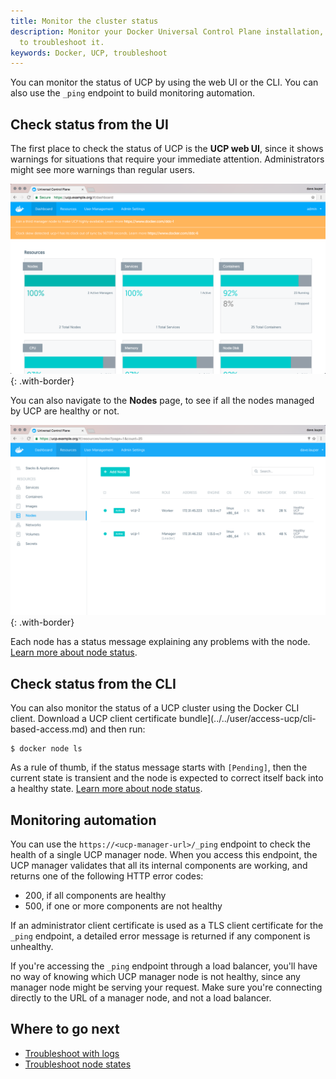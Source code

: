 ```yaml
---
title: Monitor the cluster status
description: Monitor your Docker Universal Control Plane installation, and learn how
  to troubleshoot it.
keywords: Docker, UCP, troubleshoot
---
```


You can monitor the status of UCP by using the web UI or the CLI.
You can also use the `_ping` endpoint to build monitoring automation.

## Check status from the UI

The first place to check the status of UCP is the **UCP web UI**, since it
shows warnings for situations that require your immediate attention.
Administrators might see more warnings than regular users.

![UCP dashboard](../../images/monitor-ucp-0.png){: .with-border}

You can also navigate to the **Nodes** page, to see if all the nodes
managed by UCP are healthy or not.

![UCP dashboard](../../images/monitor-ucp-1.png){: .with-border}

Each node has a status message explaining any problems with the node.
[Learn more about node status](troubleshoot-node-messages.md).


## Check status from the CLI

You can also monitor the status of a UCP cluster using the Docker CLI client.
Download a UCP client certificate bundle](../../user/access-ucp/cli-based-access.md)
and then run:

```none
$ docker node ls
```

As a rule of thumb, if the status message starts with `[Pending]`, then the
current state is transient and the node is expected to correct itself back
into a healthy state. [Learn more about node status](troubleshoot-node-messages.md).


## Monitoring automation

You can use the `https://<ucp-manager-url>/_ping` endpoint to check the health
of a single UCP manager node. When you access this endpoint, the UCP manager
validates that all its internal components are working, and returns one of the
following HTTP error codes:

* 200, if all components are healthy
* 500, if one or more components are not healthy

If an administrator client certificate is used as a TLS client certificate for
the `_ping` endpoint, a detailed error message is returned if any component is
unhealthy.

If you're accessing the `_ping` endpoint through a load balancer, you'll have no
way of knowing which UCP manager node is not healthy, since any manager node
might be serving your request. Make sure you're connecting directly to the
URL of a manager node, and not a load balancer.

## Where to go next

* [Troubleshoot with logs](troubleshoot-with-logs.md)
* [Troubleshoot node states](./troubleshoot-node-messages.md)
